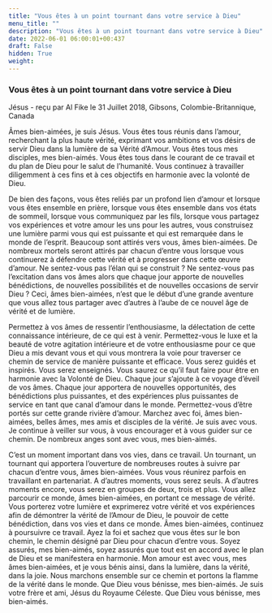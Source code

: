 ```yaml
---
title: "Vous êtes à un point tournant dans votre service à Dieu"
menu_title: ""
description: "Vous êtes à un point tournant dans votre service à Dieu"
date: 2022-06-01 06:00:01+00:437
draft: False
hidden: True
weight:
---
```

### Vous êtes à un point tournant dans votre service à Dieu

Jésus - reçu par Al Fike le 31 Juillet 2018, Gibsons, Colombie-Britannique, Canada

Âmes bien-aimées, je suis Jésus. Vous êtes tous réunis dans l’amour, recherchant la plus haute vérité, exprimant vos ambitions et vos désirs de servir Dieu dans la lumière de sa Vérité d’Amour. Vous êtes tous mes disciples, mes bien-aimés. Vous êtes tous dans le courant de ce travail et du plan de Dieu pour le salut de l’humanité. Vous continuez à travailler diligemment à ces fins et à ces objectifs en harmonie avec la volonté de Dieu.

De bien des façons, vous êtes reliés par un profond lien d’amour et lorsque vous êtes ensemble en prière, lorsque vous êtes ensemble dans vos états de sommeil, lorsque vous communiquez par les fils, lorsque vous partagez vos expériences et votre amour les uns pour les autres, vous construisez une lumière parmi vous qui est puissante et qui est remarquée dans le monde de l’esprit. Beaucoup sont attirés vers vous, âmes bien-aimées. De nombreux mortels seront attirés par chacun d’entre vous lorsque vous continuerez à défendre cette vérité et à progresser dans cette œuvre d’amour. Ne sentez-vous pas l’élan qui se construit ? Ne sentez-vous pas l’excitation dans vos âmes alors que chaque jour apporte de nouvelles bénédictions, de nouvelles possibilités et de nouvelles occasions de servir Dieu ? Ceci, âmes bien-aimées, n’est que le début d’une grande aventure que vous allez tous partager avec d’autres à l’aube de ce nouvel âge de vérité et de lumière.

Permettez à vos âmes de ressentir l’enthousiasme, la délectation de cette connaissance intérieure, de ce qui est à venir. Permettez-vous le luxe et la beauté de votre agitation intérieure et de votre enthousiasme pour ce que Dieu a mis devant vous et qui vous montrera la voie pour traverser ce chemin de service de manière puissante et efficace. Vous serez guidés et inspirés. Vous serez enseignés. Vous saurez ce qu’il faut faire pour être en harmonie avec la Volonté de Dieu. Chaque jour s’ajoute à ce voyage d’éveil de vos âmes. Chaque jour apportera de nouvelles opportunités, des bénédictions plus puissantes, et des expériences plus puissantes de service en tant que canal d’amour dans le monde. Permettez-vous d’être portés sur cette grande rivière d’amour. Marchez avec foi, âmes bien-aimées, belles âmes, mes amis et disciples de la vérité. Je suis avec vous. Je continue à veiller sur vous, à vous encourager et à vous guider sur ce chemin. De nombreux anges sont avec vous, mes bien-aimés.

C’est un moment important dans vos vies, dans ce travail. Un tournant, un tournant qui apportera l’ouverture de nombreuses routes à suivre par chacun d’entre vous, âmes bien-aimées. Vous vous réunirez parfois en travaillant en partenariat. A d’autres moments, vous serez seuls. A d’autres moments encore, vous serez en groupes de deux, trois et plus. Vous allez parcourir ce monde, âmes bien-aimées, en portant ce message de vérité. Vous porterez votre lumière et exprimerez votre vérité et vos expériences afin de démontrer la vérité de l’Amour de Dieu, le pouvoir de cette bénédiction, dans vos vies et dans ce monde. Âmes bien-aimées, continuez à poursuivre ce travail. Ayez la foi et sachez que vous êtes sur le bon chemin, le chemin désigné par Dieu pour chacun d’entre vous. Soyez assurés, mes bien-aimés, soyez assurés que tout est en accord avec le plan de Dieu et se manifestera en harmonie. Mon amour est avec vous, mes âmes bien-aimées, et je vous bénis ainsi, dans la lumière, dans la vérité, dans la joie. Nous marchons ensemble sur ce chemin et portons la flamme de la vérité dans le monde. Que Dieu vous bénisse, mes bien-aimés. Je suis votre frère et ami, Jésus du Royaume Céleste. Que Dieu vous bénisse, mes bien-aimés.




